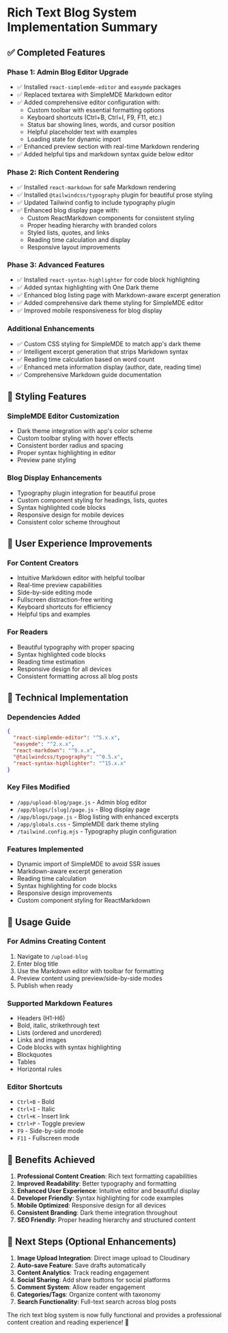 # Rich Text Blog System Implementation Summary

## ✅ Completed Features

### Phase 1: Admin Blog Editor Upgrade
- ✅ Installed `react-simplemde-editor` and `easymde` packages
- ✅ Replaced textarea with SimpleMDE Markdown editor
- ✅ Added comprehensive editor configuration with:
  - Custom toolbar with essential formatting options
  - Keyboard shortcuts (Ctrl+B, Ctrl+I, F9, F11, etc.)
  - Status bar showing lines, words, and cursor position
  - Helpful placeholder text with examples
  - Loading state for dynamic import
- ✅ Enhanced preview section with real-time Markdown rendering
- ✅ Added helpful tips and markdown syntax guide below editor

### Phase 2: Rich Content Rendering
- ✅ Installed `react-markdown` for safe Markdown rendering
- ✅ Installed `@tailwindcss/typography` plugin for beautiful prose styling
- ✅ Updated Tailwind config to include typography plugin
- ✅ Enhanced blog display page with:
  - Custom ReactMarkdown components for consistent styling
  - Proper heading hierarchy with branded colors
  - Styled lists, quotes, and links
  - Reading time calculation and display
  - Responsive layout improvements

### Phase 3: Advanced Features
- ✅ Installed `react-syntax-highlighter` for code block highlighting
- ✅ Added syntax highlighting with One Dark theme
- ✅ Enhanced blog listing page with Markdown-aware excerpt generation
- ✅ Added comprehensive dark theme styling for SimpleMDE editor
- ✅ Improved mobile responsiveness for blog display

### Additional Enhancements
- ✅ Custom CSS styling for SimpleMDE to match app's dark theme
- ✅ Intelligent excerpt generation that strips Markdown syntax
- ✅ Reading time calculation based on word count
- ✅ Enhanced meta information display (author, date, reading time)
- ✅ Comprehensive Markdown guide documentation

## 🎨 Styling Features

### SimpleMDE Editor Customization
- Dark theme integration with app's color scheme
- Custom toolbar styling with hover effects
- Consistent border radius and spacing
- Proper syntax highlighting in editor
- Preview pane styling

### Blog Display Enhancements
- Typography plugin integration for beautiful prose
- Custom component styling for headings, lists, quotes
- Syntax highlighted code blocks
- Responsive design for mobile devices
- Consistent color scheme throughout

## 📱 User Experience Improvements

### For Content Creators
- Intuitive Markdown editor with helpful toolbar
- Real-time preview capabilities
- Side-by-side editing mode
- Fullscreen distraction-free writing
- Keyboard shortcuts for efficiency
- Helpful tips and examples

### For Readers
- Beautiful typography with proper spacing
- Syntax highlighted code blocks
- Reading time estimation
- Responsive design for all devices
- Consistent formatting across all blog posts

## 🔧 Technical Implementation

### Dependencies Added
```json
{
  "react-simplemde-editor": "^5.x.x",
  "easymde": "^2.x.x",
  "react-markdown": "^9.x.x",
  "@tailwindcss/typography": "^0.5.x",
  "react-syntax-highlighter": "^15.x.x"
}
```

### Key Files Modified
- `/app/upload-blog/page.js` - Admin blog editor
- `/app/blogs/[slug]/page.js` - Blog display page
- `/app/blogs/page.js` - Blog listing with enhanced excerpts
- `/app/globals.css` - SimpleMDE dark theme styling
- `/tailwind.config.mjs` - Typography plugin configuration

### Features Implemented
- Dynamic import of SimpleMDE to avoid SSR issues
- Markdown-aware excerpt generation
- Reading time calculation
- Syntax highlighting for code blocks
- Responsive design improvements
- Custom component styling for ReactMarkdown

## 🚀 Usage Guide

### For Admins Creating Content
1. Navigate to `/upload-blog`
2. Enter blog title
3. Use the Markdown editor with toolbar for formatting
4. Preview content using preview/side-by-side modes
5. Publish when ready

### Supported Markdown Features
- Headers (H1-H6)
- Bold, italic, strikethrough text
- Lists (ordered and unordered)
- Links and images
- Code blocks with syntax highlighting
- Blockquotes
- Tables
- Horizontal rules

### Editor Shortcuts
- `Ctrl+B` - Bold
- `Ctrl+I` - Italic
- `Ctrl+K` - Insert link
- `Ctrl+P` - Toggle preview
- `F9` - Side-by-side mode
- `F11` - Fullscreen mode

## 🎯 Benefits Achieved

1. **Professional Content Creation**: Rich text formatting capabilities
2. **Improved Readability**: Better typography and formatting
3. **Enhanced User Experience**: Intuitive editor and beautiful display
4. **Developer Friendly**: Syntax highlighting for code examples
5. **Mobile Optimized**: Responsive design for all devices
6. **Consistent Branding**: Dark theme integration throughout
7. **SEO Friendly**: Proper heading hierarchy and structured content

## 📝 Next Steps (Optional Enhancements)

1. **Image Upload Integration**: Direct image upload to Cloudinary
2. **Auto-save Feature**: Save drafts automatically
3. **Content Analytics**: Track reading engagement
4. **Social Sharing**: Add share buttons for social platforms
5. **Comment System**: Allow reader engagement
6. **Categories/Tags**: Organize content with taxonomy
7. **Search Functionality**: Full-text search across blog posts

The rich text blog system is now fully functional and provides a professional content creation and reading experience! 🎉
